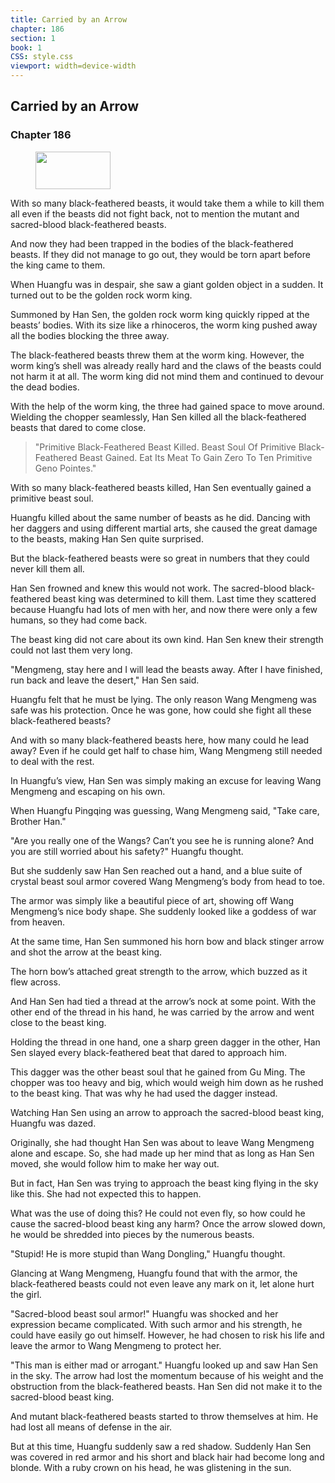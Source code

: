 ```yaml
---
title: Carried by an Arrow
chapter: 186
section: 1
book: 1
CSS: style.css
viewport: width=device-width
---
```


## Carried by an Arrow

### Chapter 186

<figure>
	<img src="../Images/gem.gif" alt="" id="gem" width="120" height="60" />
</figure>

With so many black-feathered beasts, it would take them a while to kill them all even if the beasts did not fight back, not to mention the mutant and sacred-blood black-feathered beasts.

And now they had been trapped in the bodies of the black-feathered beasts. If they did not manage to go out, they would be torn apart before the king came to them.

When Huangfu was in despair, she saw a giant golden object in a sudden. It turned out to be the golden rock worm king.

Summoned by Han Sen, the golden rock worm king quickly ripped at the beasts’ bodies. With its size like a rhinoceros, the worm king pushed away all the bodies blocking the three away.

The black-feathered beasts threw them at the worm king. However, the worm king’s shell was already really hard and the claws of the beasts could not harm it at all. The worm king did not mind them and continued to devour the dead bodies.

With the help of the worm king, the three had gained space to move around. Wielding the chopper seamlessly, Han Sen killed all the black-feathered beasts that dared to come close.

> "Primitive Black-Feathered Beast Killed. Beast Soul Of Primitive Black-Feathered Beast Gained. Eat Its Meat To Gain Zero To Ten Primitive Geno Pointes."

With so many black-feathered beasts killed, Han Sen eventually gained a primitive beast soul.

Huangfu killed about the same number of beasts as he did. Dancing with her daggers and using different martial arts, she caused the great damage to the beasts, making Han Sen quite surprised.

But the black-feathered beasts were so great in numbers that they could never kill them all.

Han Sen frowned and knew this would not work. The sacred-blood black-feathered beast king was determined to kill them. Last time they scattered because Huangfu had lots of men with her, and now there were only a few humans, so they had come back.

The beast king did not care about its own kind. Han Sen knew their strength could not last them very long.

"Mengmeng, stay here and I will lead the beasts away. After I have finished, run back and leave the desert," Han Sen said.

Huangfu felt that he must be lying. The only reason Wang Mengmeng was safe was his protection. Once he was gone, how could she fight all these black-feathered beasts?

And with so many black-feathered beasts here, how many could he lead away? Even if he could get half to chase him, Wang Mengmeng still needed to deal with the rest.

In Huangfu’s view, Han Sen was simply making an excuse for leaving Wang Mengmeng and escaping on his own.

When Huangfu Pingqing was guessing, Wang Mengmeng said, "Take care, Brother Han."

"Are you really one of the Wangs? Can’t you see he is running alone? And you are still worried about his safety?" Huangfu thought.

But she suddenly saw Han Sen reached out a hand, and a blue suite of crystal beast soul armor covered Wang Mengmeng’s body from head to toe.

The armor was simply like a beautiful piece of art, showing off Wang Mengmeng’s nice body shape. She suddenly looked like a goddess of war from heaven.

At the same time, Han Sen summoned his horn bow and black stinger arrow and shot the arrow at the beast king.

The horn bow’s attached great strength to the arrow, which buzzed as it flew across.

And Han Sen had tied a thread at the arrow’s nock at some point. With the other end of the thread in his hand, he was carried by the arrow and went close to the beast king.

Holding the thread in one hand, one a sharp green dagger in the other, Han Sen slayed every black-feathered beat that dared to approach him.

This dagger was the other beast soul that he gained from Gu Ming. The chopper was too heavy and big, which would weigh him down as he rushed to the beast king. That was why he had used the dagger instead.

Watching Han Sen using an arrow to approach the sacred-blood beast king, Huangfu was dazed.

Originally, she had thought Han Sen was about to leave Wang Mengmeng alone and escape. So, she had made up her mind that as long as Han Sen moved, she would follow him to make her way out.

But in fact, Han Sen was trying to approach the beast king flying in the sky like this. She had not expected this to happen.

What was the use of doing this? He could not even fly, so how could he cause the sacred-blood beast king any harm? Once the arrow slowed down, he would be shredded into pieces by the numerous beasts.

"Stupid! He is more stupid than Wang Dongling," Huangfu thought.

Glancing at Wang Mengmeng, Huangfu found that with the armor, the black-feathered beasts could not even leave any mark on it, let alone hurt the girl.

"Sacred-blood beast soul armor!" Huangfu was shocked and her expression became complicated. With such armor and his strength, he could have easily go out himself. However, he had chosen to risk his life and leave the armor to Wang Mengmeng to protect her.

"This man is either mad or arrogant." Huangfu looked up and saw Han Sen in the sky. The arrow had lost the momentum because of his weight and the obstruction from the black-feathered beasts. Han Sen did not make it to the sacred-blood beast king.

And mutant black-feathered beasts started to throw themselves at him. He had lost all means of defense in the air.

But at this time, Huangfu suddenly saw a red shadow. Suddenly Han Sen was covered in red armor and his short and black hair had become long and blonde. With a ruby crown on his head, he was glistening in the sun.